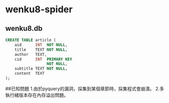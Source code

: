 # wenku8-spider
## wenku8.db
```SQL
CREATE TABLE article (
    aid      INT  NOT NULL,
    title    TEXT NOT NULL,
    author   TEXT,
    cid      INT  PRIMARY KEY
                  NOT NULL,
    subtitle TEXT NOT NULL,
    content  TEXT
);
```
##已知問題
1.由於pyquery的漏洞，採集到某個章節時，採集程式會崩潰。
2.多執行緒版本存在內存溢出問題。

